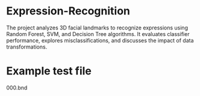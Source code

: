 # Expression-Recognition
The project analyzes 3D facial landmarks to recognize expressions using Random Forest, SVM, and Decision Tree algorithms. It evaluates classifier performance, explores misclassifications, and discusses the impact of data transformations.

# Example test file
000.bnd
